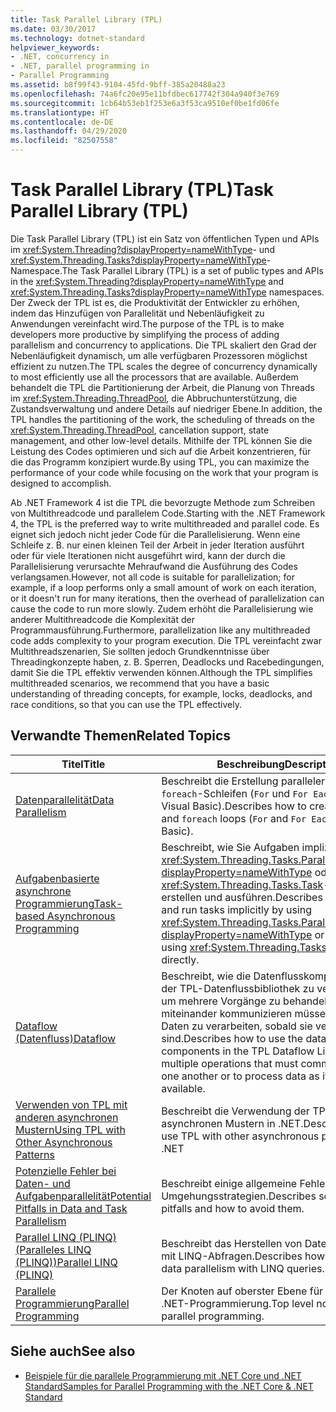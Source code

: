 ```yaml
---
title: Task Parallel Library (TPL)
ms.date: 03/30/2017
ms.technology: dotnet-standard
helpviewer_keywords:
- .NET, concurrency in
- .NET, parallel programming in
- Parallel Programming
ms.assetid: b8f99f43-9104-45fd-9bff-385a20488a23
ms.openlocfilehash: 74a6fc20e95e11bfdbec617742f304a940f3e769
ms.sourcegitcommit: 1cb64b53eb1f253e6a3f53ca9510ef0be1fd06fe
ms.translationtype: HT
ms.contentlocale: de-DE
ms.lasthandoff: 04/29/2020
ms.locfileid: "82507558"
---
```

# <a name="task-parallel-library-tpl"></a><span data-ttu-id="aacbc-102">Task Parallel Library (TPL)</span><span class="sxs-lookup"><span data-stu-id="aacbc-102">Task Parallel Library (TPL)</span></span>
<span data-ttu-id="aacbc-103">Die Task Parallel Library (TPL) ist ein Satz von öffentlichen Typen und APIs im <xref:System.Threading?displayProperty=nameWithType>- und <xref:System.Threading.Tasks?displayProperty=nameWithType>-Namespace.</span><span class="sxs-lookup"><span data-stu-id="aacbc-103">The Task Parallel Library (TPL) is a set of public types and APIs in the <xref:System.Threading?displayProperty=nameWithType> and <xref:System.Threading.Tasks?displayProperty=nameWithType> namespaces.</span></span> <span data-ttu-id="aacbc-104">Der Zweck der TPL ist es, die Produktivität der Entwickler zu erhöhen, indem das Hinzufügen von Parallelität und Nebenläufigkeit zu Anwendungen vereinfacht wird.</span><span class="sxs-lookup"><span data-stu-id="aacbc-104">The purpose of the TPL is to make developers more productive by simplifying the process of adding parallelism and concurrency to applications.</span></span> <span data-ttu-id="aacbc-105">Die TPL skaliert den Grad der Nebenläufigkeit dynamisch, um alle verfügbaren Prozessoren möglichst effizient zu nutzen.</span><span class="sxs-lookup"><span data-stu-id="aacbc-105">The TPL scales the degree of concurrency dynamically to most efficiently use all the processors that are available.</span></span> <span data-ttu-id="aacbc-106">Außerdem behandelt die TPL die Partitionierung der Arbeit, die Planung von Threads im <xref:System.Threading.ThreadPool>, die Abbruchunterstützung, die Zustandsverwaltung und andere Details auf niedriger Ebene.</span><span class="sxs-lookup"><span data-stu-id="aacbc-106">In addition, the TPL handles the partitioning of the work, the scheduling of threads on the <xref:System.Threading.ThreadPool>, cancellation support, state management, and other low-level details.</span></span> <span data-ttu-id="aacbc-107">Mithilfe der TPL können Sie die Leistung des Codes optimieren und sich auf die Arbeit konzentrieren, für die das Programm konzipiert wurde.</span><span class="sxs-lookup"><span data-stu-id="aacbc-107">By using TPL, you can maximize the performance of your code while focusing on the work that your program is designed to accomplish.</span></span>  
  
 <span data-ttu-id="aacbc-108">Ab .NET Framework 4 ist die TPL die bevorzugte Methode zum Schreiben von Multithreadcode und parallelem Code.</span><span class="sxs-lookup"><span data-stu-id="aacbc-108">Starting with the .NET Framework 4, the TPL is the preferred way to write multithreaded and parallel code.</span></span> <span data-ttu-id="aacbc-109">Es eignet sich jedoch nicht jeder Code für die Parallelisierung. Wenn eine Schleife z. B. nur einen kleinen Teil der Arbeit in jeder Iteration ausführt oder für viele Iterationen nicht ausgeführt wird, kann der durch die Parallelisierung verursachte Mehraufwand die Ausführung des Codes verlangsamen.</span><span class="sxs-lookup"><span data-stu-id="aacbc-109">However, not all code is suitable for parallelization; for example, if a loop performs only a small amount of work on each iteration, or it doesn't run for many iterations, then the overhead of parallelization can cause the code to run more slowly.</span></span> <span data-ttu-id="aacbc-110">Zudem erhöht die Parallelisierung wie anderer Multithreadcode die Komplexität der Programmausführung.</span><span class="sxs-lookup"><span data-stu-id="aacbc-110">Furthermore, parallelization like any multithreaded code adds complexity to your program execution.</span></span> <span data-ttu-id="aacbc-111">Die TPL vereinfacht zwar Multithreadszenarien, Sie sollten jedoch Grundkenntnisse über Threadingkonzepte haben, z. B. Sperren, Deadlocks und Racebedingungen, damit Sie die TPL effektiv verwenden können.</span><span class="sxs-lookup"><span data-stu-id="aacbc-111">Although the TPL simplifies multithreaded scenarios, we recommend that you have a basic understanding of threading concepts, for example, locks, deadlocks, and race conditions, so that you can use the TPL effectively.</span></span>  
  
## <a name="related-topics"></a><span data-ttu-id="aacbc-112">Verwandte Themen</span><span class="sxs-lookup"><span data-stu-id="aacbc-112">Related Topics</span></span>  
  
|<span data-ttu-id="aacbc-113">Titel</span><span class="sxs-lookup"><span data-stu-id="aacbc-113">Title</span></span>|<span data-ttu-id="aacbc-114">Beschreibung</span><span class="sxs-lookup"><span data-stu-id="aacbc-114">Description</span></span>|  
|-|-|  
|[<span data-ttu-id="aacbc-115">Datenparallelität</span><span class="sxs-lookup"><span data-stu-id="aacbc-115">Data Parallelism</span></span>](../../../docs/standard/parallel-programming/data-parallelism-task-parallel-library.md)|<span data-ttu-id="aacbc-116">Beschreibt die Erstellung paralleler `for`- und `foreach`-Schleifen (`For` und `For Each` in Visual Basic).</span><span class="sxs-lookup"><span data-stu-id="aacbc-116">Describes how to create parallel `for` and `foreach` loops (`For` and `For Each` in Visual Basic).</span></span>|  
|[<span data-ttu-id="aacbc-117">Aufgabenbasierte asynchrone Programmierung</span><span class="sxs-lookup"><span data-stu-id="aacbc-117">Task-based Asynchronous Programming</span></span>](../../../docs/standard/parallel-programming/task-based-asynchronous-programming.md)|<span data-ttu-id="aacbc-118">Beschreibt, wie Sie Aufgaben implizit mit <xref:System.Threading.Tasks.Parallel.Invoke%2A?displayProperty=nameWithType> oder explizit mit <xref:System.Threading.Tasks.Task>-Objekten erstellen und ausführen.</span><span class="sxs-lookup"><span data-stu-id="aacbc-118">Describes how to create and run tasks implicitly by using <xref:System.Threading.Tasks.Parallel.Invoke%2A?displayProperty=nameWithType> or explicitly by using <xref:System.Threading.Tasks.Task> objects directly.</span></span>|  
|[<span data-ttu-id="aacbc-119">Dataflow (Datenfluss)</span><span class="sxs-lookup"><span data-stu-id="aacbc-119">Dataflow</span></span>](../../../docs/standard/parallel-programming/dataflow-task-parallel-library.md)|<span data-ttu-id="aacbc-120">Beschreibt, wie die Datenflusskomponenten in der TPL-Datenflussbibliothek zu verwenden sind, um mehrere Vorgänge zu behandeln, die miteinander kommunizieren müssen, oder um Daten zu verarbeiten, sobald sie verfügbar sind.</span><span class="sxs-lookup"><span data-stu-id="aacbc-120">Describes how to use the dataflow components in the TPL Dataflow Library to handle multiple operations that must communicate with one another or to process data as it becomes available.</span></span>|  
|[<span data-ttu-id="aacbc-121">Verwenden von TPL mit anderen asynchronen Mustern</span><span class="sxs-lookup"><span data-stu-id="aacbc-121">Using TPL with Other Asynchronous Patterns</span></span>](../../../docs/standard/parallel-programming/using-tpl-with-other-asynchronous-patterns.md)|<span data-ttu-id="aacbc-122">Beschreibt die Verwendung der TPL mit anderen asynchronen Mustern in .NET.</span><span class="sxs-lookup"><span data-stu-id="aacbc-122">Describes how to use TPL with other asynchronous patterns in .NET</span></span>|  
|[<span data-ttu-id="aacbc-123">Potenzielle Fehler bei Daten- und Aufgabenparallelität</span><span class="sxs-lookup"><span data-stu-id="aacbc-123">Potential Pitfalls in Data and Task Parallelism</span></span>](../../../docs/standard/parallel-programming/potential-pitfalls-in-data-and-task-parallelism.md)|<span data-ttu-id="aacbc-124">Beschreibt einige allgemeine Fehler und Umgehungsstrategien.</span><span class="sxs-lookup"><span data-stu-id="aacbc-124">Describes some common pitfalls and how to avoid them.</span></span>|  
|[<span data-ttu-id="aacbc-125">Parallel LINQ (PLINQ) (Paralleles LINQ (PLINQ))</span><span class="sxs-lookup"><span data-stu-id="aacbc-125">Parallel LINQ (PLINQ)</span></span>](../../../docs/standard/parallel-programming/introduction-to-plinq.md)|<span data-ttu-id="aacbc-126">Beschreibt das Herstellen von Datenparallelität mit LINQ-Abfragen.</span><span class="sxs-lookup"><span data-stu-id="aacbc-126">Describes how to achieve data parallelism with LINQ queries.</span></span>|  
|[<span data-ttu-id="aacbc-127">Parallele Programmierung</span><span class="sxs-lookup"><span data-stu-id="aacbc-127">Parallel Programming</span></span>](../../../docs/standard/parallel-programming/index.md)|<span data-ttu-id="aacbc-128">Der Knoten auf oberster Ebene für die parallele .NET-Programmierung.</span><span class="sxs-lookup"><span data-stu-id="aacbc-128">Top level node for .NET parallel programming.</span></span>|  
  
## <a name="see-also"></a><span data-ttu-id="aacbc-129">Siehe auch</span><span class="sxs-lookup"><span data-stu-id="aacbc-129">See also</span></span>

- [<span data-ttu-id="aacbc-130">Beispiele für die parallele Programmierung mit .NET Core und .NET Standard</span><span class="sxs-lookup"><span data-stu-id="aacbc-130">Samples for Parallel Programming with the .NET Core & .NET Standard</span></span>](/samples/browse/?products=dotnet-core%2Cdotnet-standard&term=parallel)

